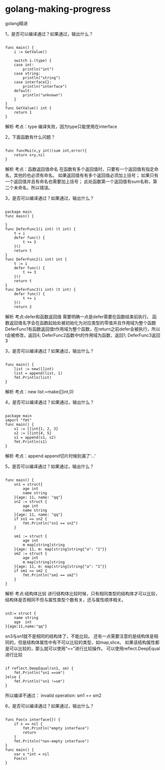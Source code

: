 # golang-making-progress
golang精进

1，是否可以编译通过？如果通过，输出什么？
<pre><code>
func main() {
	i := GetValue()

	switch i.(type) {
	case int:
		println("int")
	case string:
		println("string")
	case interface{}:
		println("interface")
	default:
		println("unknown")
	}
}
func GetValue() int {
	return 1
}
</code></pre>
解析
考点：type
编译失败，因为type只能使用在interface

2，下面函数有什么问题？
<pre><code>
func funcMui(x,y int)(sum int,error){
    return x+y,nil
}
</pre></code>
解析
考点：函数返回值命名
在函数有多个返回值时，只要有一个返回值有指定命名，其他的也必须有命名。 如果返回值有有多个返回值必须加上括号； 如果只有一个返回值并且有命名也需要加上括号； 此处函数第一个返回值有sum名称，第二个未命名，所以错误。

3，是否可以编译通过？如果通过，输出什么？
<pre><code>
package main
func main() {

}
func DeferFunc1(i int) (t int) {
    t = i
    defer func() {
        t += 3
    }()
    return t
}
func DeferFunc2(i int) int {
    t := i
    defer func() {
        t += 3
    }()
    return t
}
func DeferFunc3(i int) (t int) {
    defer func() {
        t += i
    }()
    return 2
</pre></code>
解析
考点:defer和函数返回值
需要明确一点是defer需要在函数结束前执行。 函数返回值名字会在函数起始处被初始化为对应类型的零值并且作用域为整个函数 DeferFunc1有函数返回值t作用域为整个函数，在return之前defer会被执行，所以t会被修改，返回4; DeferFunc2函数中t的作用域为函数，返回1; DeferFunc3返回3

3，是否可以编译通过？如果通过，输出什么？
<pre><code>
func main() {
    list := new([]int)
    list = append(list, 1)
    fmt.Println(list)
}
</pre></code>
解析
考点：new
list:=make([]int,0)

4，是否可以编译通过？如果通过，输出什么？
<pre><code>
package main
import "fmt"
func main() {
    s1 := []int{1, 2, 3}
    s2 := []int{4, 5}
    s1 = append(s1, s2)
    fmt.Println(s1)
}
</pre></code>
解析
考点：append
append切片时候别漏了'...'

5，是否可以编译通过？如果通过，输出什么？
<pre><code>
func main() {
    sn1 = struct{
        age int
        name string
    }{age: 11, name: "qq"}
    sn2 := struct {
        age int 
        name string
    }{age: 11, name: "qq"}
    if sn1 == sn2 {
        fmt.Println("sn1 == sn2")
    }

    sm1 := struct {
        age int
        m map[string]string
    }{age: 11, m: map[string]string{"a": "1"}}
    sm2 := struct {
        age int
        m map[string]string
    }{age: 11, m: map[string]string{"a": "1"}}
    if sm1 == sm2 {
        fmt.Println("sm1 == sm2")
    }
}
</pre></code>
解析
考点:结构体比较
进行结构体比较时候，只有相同类型的结构体才可以比较，结构体是否相同不但与属性类型个数有关，还与属性顺序相关。
<pre><code>
sn3:= struct {
    name string
    age  int
}{age:11,name:"qq"}
</pre></code>
sn3与sn1就不是相同的结构体了，不能比较。 还有一点需要注意的是结构体是相同的，但是结构体属性中有不可以比较的类型，如map,slice。 如果该结构属性都是可以比较的，那么就可以使用“==”进行比较操作。
可以使用reflect.DeepEqual进行比较
<pre><code>
if reflect.DeepEqual(sn1, sm) {
    fmt.Println("sn1 ==sm")
}else {
    fmt.Println("sn1 !=sm")
}
</pre></code>
所以编译不通过： invalid operation: sm1 == sm2

6，是否可以编译通过？如果通过，输出什么？
<pre><code>
func Foo(x interface{}) {
    if x == nil {
        fmt.Println("empty interface")
        return
    }
    fmt.Pritnln("non-empty interface")
}
func main() {
    var x *int = nil
    Foo(x)
}
</pre></code>